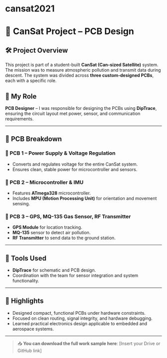 # cansat2021

# 📡 CanSat Project – PCB Design

## 🛠 Project Overview
This project is part of a student-built **CanSat (Can-sized Satellite)** system. The mission was to measure atmospheric pollution and transmit data during descent. The system was divided across **three custom-designed PCBs**, each with a specific role.

## 🧩 My Role
**PCB Designer** – I was responsible for designing the PCBs using **DipTrace**, ensuring the circuit layout met power, sensor, and communication requirements.

---

## 🔌 PCB Breakdown

### 🔋 PCB 1 – Power Supply & Voltage Regulation
- Converts and regulates voltage for the entire CanSat system.
- Ensures clean, stable power for microcontroller and sensors.

### 🤖 PCB 2 – Microcontroller & IMU
- Features **ATmega328** microcontroller.
- Includes **MPU (Motion Processing Unit)** for orientation and movement sensing.

### 📡 PCB 3 – GPS, MQ-135 Gas Sensor, RF Transmitter
- **GPS Module** for location tracking.
- **MQ-135** sensor to detect air pollution.
- **RF Transmitter** to send data to the ground station.

---

## 🧰 Tools Used
- **DipTrace** for schematic and PCB design.
- Coordination with the team for sensor integration and system functionality.

---

## 📝 Highlights
- Designed compact, functional PCBs under hardware constraints.
- Focused on clean routing, signal integrity, and hardware debugging.
- Learned practical electronics design applicable to embedded and aerospace systems.

---

> 📥 **You can download the full work sample here**: [Insert your Drive or GitHub link]
